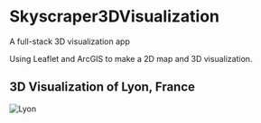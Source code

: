 # Skyscraper3DVisualization
A full-stack 3D visualization app

Using Leaflet and ArcGIS to make a 2D map and 3D visualization.


## 3D Visualization of Lyon, France

![Lyon](https://user-images.githubusercontent.com/12507966/62998437-c5528680-be28-11e9-87be-55ab3eb45488.png)



